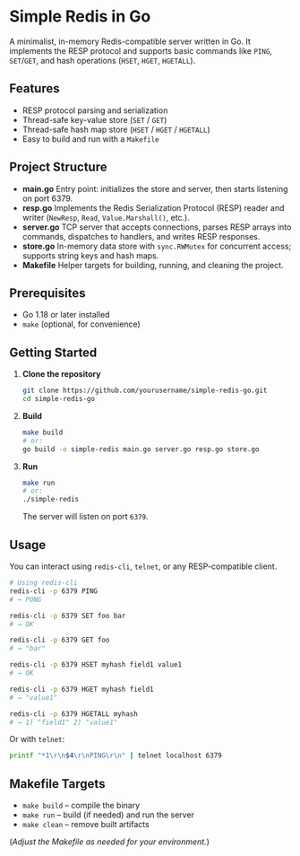 # Simple Redis in Go

A minimalist, in-memory Redis-compatible server written in Go. It implements the RESP protocol and supports basic commands like `PING`, `SET`/`GET`, and hash operations (`HSET`, `HGET`, `HGETALL`).

## Features

- RESP protocol parsing and serialization
- Thread-safe key-value store (`SET` / `GET`)
- Thread-safe hash map store (`HSET` / `HGET` / `HGETALL`)
- Easy to build and run with a `Makefile`

## Project Structure

- **main.go**
  Entry point: initializes the store and server, then starts listening on port 6379.
- **resp.go**
  Implements the Redis Serialization Protocol (RESP) reader and writer (`NewResp`, `Read`, `Value.Marshall()`, etc.).
- **server.go**
  TCP server that accepts connections, parses RESP arrays into commands, dispatches to handlers, and writes RESP responses.
- **store.go**
  In-memory data store with `sync.RWMutex` for concurrent access; supports string keys and hash maps.
- **Makefile**
  Helper targets for building, running, and cleaning the project.

## Prerequisites

- Go 1.18 or later installed
- `make` (optional, for convenience)

## Getting Started

1. **Clone the repository**

   ```bash
   git clone https://github.com/yourusername/simple-redis-go.git
   cd simple-redis-go
   ```

2. **Build**

   ```bash
   make build
   # or:
   go build -o simple-redis main.go server.go resp.go store.go
   ```

3. **Run**
   ```bash
   make run
   # or:
   ./simple-redis
   ```
   The server will listen on port `6379`.

## Usage

You can interact using `redis-cli`, `telnet`, or any RESP-compatible client.

```bash
# Using redis-cli
redis-cli -p 6379 PING
# → PONG

redis-cli -p 6379 SET foo bar
# → OK

redis-cli -p 6379 GET foo
# → "bar"

redis-cli -p 6379 HSET myhash field1 value1
# → OK

redis-cli -p 6379 HGET myhash field1
# → "value1"

redis-cli -p 6379 HGETALL myhash
# → 1) "field1" 2) "value1"
```

Or with `telnet`:

```bash
printf "*1\r\n$4\r\nPING\r\n" | telnet localhost 6379
```

## Makefile Targets

- `make build` – compile the binary
- `make run` – build (if needed) and run the server
- `make clean` – remove built artifacts

(_Adjust the Makefile as needed for your environment._)
